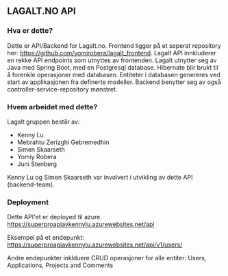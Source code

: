 ## LAGALT.NO API

### Hva er dette?

Dette er API/Backend for Lagalt.no. Frontend ligger på et seperat repository her: https://github.com/yomirobera/lagalt_frontend.
Lagalt API innkluderer en rekke API endpoints som utnyttes av frontenden.
Lagalt utnytter seg av Java med Spring Boot, med en Postgresql database. Hibernate
blir brukt til å forenkle operasjoner med databasen. Entiteter i databasen genereres
ved start av applikasjonen fra definerte modeller. Backend benytter seg av også
controller-service-repository mønstret.

### Hvem arbeidet med dette?

Lagalt gruppen består av:
- Kenny Lu
- Mebrahtu Zerizghi Gebremedhin
- Simen Skaarseth
- Yomiy Robera
- Juni Stenberg

Kenny Lu og Simen Skaarseth var involvert i utvikling av dette API (backend-team).

### Deployment

Dette API'et er deployed til azure.
https://superproapiavkennylu.azurewebsites.net/api

Eksempel på et endepunkt: https://superproapiavkennylu.azurewebsites.net/api/v1/users/

Andre endepunkter inklduere CRUD operasjoner for alle entiter:
Users, Applications, Projects and Comments
